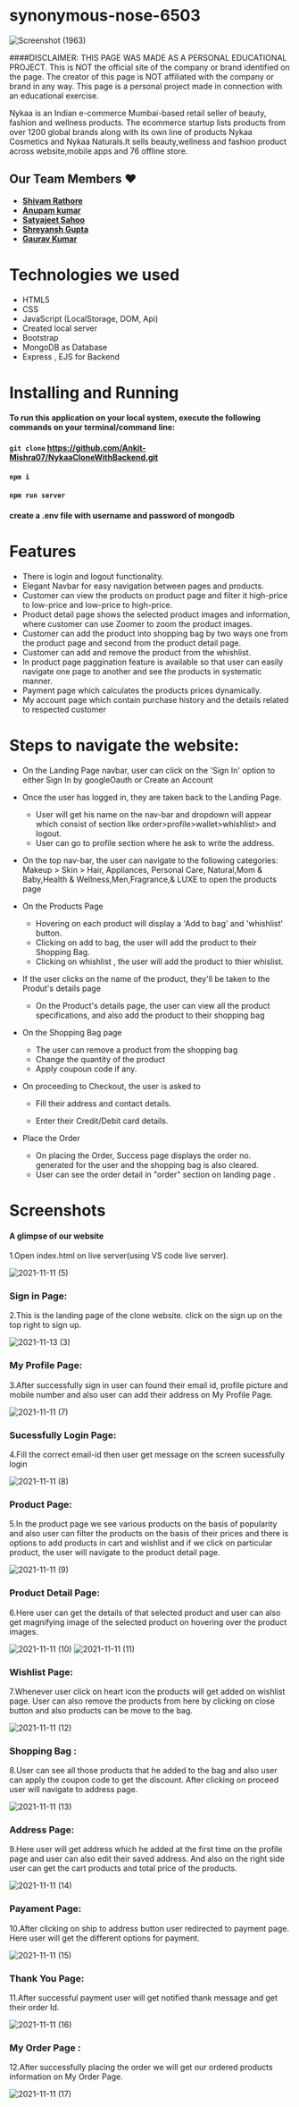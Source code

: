 # synonymous-nose-6503

![Screenshot (1963)](https://user-images.githubusercontent.com/61643245/146307454-b6b04eec-d2bf-4036-b66a-9a690c4cd706.png)


####DISCLAIMER: THIS PAGE WAS MADE AS A PERSONAL EDUCATIONAL PROJECT. This is NOT the official site of the company or brand identified on the page. The creator of this page is NOT affiliated with the company or brand in any way. This page is a personal project made in connection with an educational exercise.

Nykaa is an Indian e-commerce Mumbai-based retail seller of beauty, fashion and wellness products. The ecommerce startup lists products from over 1200 global brands along with its own line of products Nykaa Cosmetics and Nykaa Naturals.It sells beauty,wellness and fashion product across website,mobile apps and 76 offline store.

## Our Team Members ❤️

- **[Shivam Rathore](https://github.com/ShivamRathore07)**
- **[Anupam kumar](https://github.com/hlv-kakashi)**
- **[Satyajeet Sahoo](https://github.com/SatsAjeet)**
- **[Shreyansh Gupta](https://github.com/Shreyansh051)**
- **[Gaurav Kumar](https://github.com/gauravkrs)**

# Technologies we used 
* HTML5
* CSS
* JavaScript (LocalStorage, DOM, Api)
* Created local server
* Bootstrap
* MongoDB as Database
* Express , EJS for Backend



# Installing and Running

#### To run this application on your local system, execute the following commands on your terminal/command line:
#### `git clone` https://github.com/Ankit-Mishra07/NykaaCloneWithBackend.git
#### `npm i`
#### `npm run server`
#### create a .env file with username and password of mongodb

# Features
* There is login and logout functionality.
* Elegant Navbar for easy navigation between pages and products.
* Customer can view the products on product page and filter it high-price to low-price and low-price to high-price.
* Product detail page shows the selected product images and information, where customer can use Zoomer to zoom the product images.
* Customer can add the product into shopping bag by two ways one from the product page and second from the product detail page.
* Customer can add and remove the product from the whishlist.
* In product page paggination feature is available so that user can easily navigate one page to another and see the products in systematic manner.
* Payment page which calculates the products prices dynamically.
* My account page which contain purchase history and the details related to respected customer

# Steps to navigate the website:
* On the Landing Page navbar, user can click on the 'Sign In' option to either Sign In by googleOauth or Create an Account
* Once the user has logged in, they are taken back to the Landing Page.
  * User will get his name on the nav-bar and dropdown will appear which consist of section like order>profile>wallet>whishlist> and logout.
  * User can go to profile section where he ask to write the address.
* On the top nav-bar, the user can navigate to the following categories: Makeup > Skin > Hair, Appliances, Personal Care, Natural,Mom & Baby,Health & Wellness,Men,Fragrance,& LUXE to open the products page
* On the Products Page
  * Hovering on each product will display a 'Add to bag' and 'whishlist' button. 
  * Clicking on add to bag, the user will add the product to their Shopping Bag.
  * Clicking on whishlist , the user will add the product to thier whislist.
* If the user clicks on the name of the product, they'll be taken to the Produt's details page
  * On the Product's details page, the user can view all the product specifications, and also add the product to their shopping bag
* On the Shopping Bag page
  * The user can remove a product from the shopping bag
  * Change the quantity of the product
  * Apply coupoun code if any.
* On proceeding to Checkout, the user is asked to
  * Fill their address and contact details.

  * Enter their Credit/Debit card details.


* Place the Order
  * On placing the Order, Success page displays the order no. generated for the user and the shopping bag is also cleared.
  * User can see the order detail in "order" section on landing page .


# Screenshots

#### A glimpse of our website


1.Open index.html on live server(using VS code live server).

![2021-11-11 (5)](https://user-images.githubusercontent.com/61643245/141407710-c9aa55bc-6997-4cc6-81c7-1a8e18e905a2.png)

### Sign in Page:

2.This is the landing page of the clone website.
   click on the sign up on the top right to sign up.
   
![2021-11-13 (3)](https://user-images.githubusercontent.com/61643245/141608718-90305419-c33e-48a6-b55a-042adbeaa778.png)

### My Profile Page:

3.After successfully sign in user can found their email id, profile picture and mobile number and also user can add their address on My Profile Page.

![2021-11-11 (7)](https://user-images.githubusercontent.com/61643245/141608761-622cb61d-2fc2-4c67-bc39-a27d8561a4a9.png)

### Sucessfully Login Page:

4.Fill the correct email-id then user get  message on the screen sucessfully login

![2021-11-11 (8)](https://user-images.githubusercontent.com/61643245/141407751-7aec837b-d78f-4b74-9911-a31abdea26b3.png)

### Product Page:

5.In the product page we see various products on the basis of popularity and also user can filter the products on the basis of their prices and there is options to add products in cart and wishlist and if we click on particular product, the user will navigate to the product detail page.

![2021-11-11 (9)](https://user-images.githubusercontent.com/61643245/141408347-122168ca-3716-49dc-bced-11ae3113b097.png)

### Product Detail Page:

6.Here user can get the details of that selected product and user can also get magnifying image of the selected product on hovering over the product images.

![2021-11-11 (10)](https://user-images.githubusercontent.com/61643245/141407766-72a8edbd-53cd-442f-9ce0-c021b96d8a6b.png)
![2021-11-11 (11)](https://user-images.githubusercontent.com/61643245/141407777-8d8f9129-1733-49d6-9f20-66f58888af88.png)

### Wishlist Page:

7.Whenever user click on heart icon the products will get added on wishlist page. User can also remove the products from here by clicking on close button and also products can be move to the bag.

![2021-11-11 (12)](https://user-images.githubusercontent.com/61643245/141407934-f674f13f-cfc1-49b9-b02a-5b839cade800.png)

### Shopping Bag :

8.User can see all those products that he added to the bag and also user can apply the coupon code to get the discount. After clicking on proceed user will navigate to address page.

![2021-11-11 (13)](https://user-images.githubusercontent.com/61643245/141407799-3d0caf92-b944-4a9a-b3a6-7205d4f69389.png)

### Address Page:

9.Here user will get address which he added at the first time on the profile page and user can also edit their saved address. And also on the right side user can get the cart products and total price of the products.

![2021-11-11 (14)](https://user-images.githubusercontent.com/61643245/141407803-1cf170ad-685d-4eb3-a88c-143c99a7f204.png)

### Payament Page:

10.After clicking on ship to address button user redirected to payment page. Here user will get the different options for payment.

![2021-11-11 (15)](https://user-images.githubusercontent.com/61643245/141407815-b113c442-9fea-499b-9546-4179000da24f.png)

### Thank You Page:

11.After successful payment user will get notified thank message and get their order Id.

![2021-11-11 (16)](https://user-images.githubusercontent.com/61643245/141407823-faa7d8c0-283e-435c-8128-180102db0224.png)

### My Order Page :

12.After successfully placing the order we will get our ordered products information on My Order Page.

![2021-11-11 (17)](https://user-images.githubusercontent.com/61643245/141608013-55816cae-1998-4bc6-b7a9-9a1564fa473d.png)
